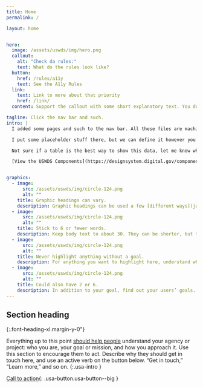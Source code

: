 ```yaml
---
title: Home
permalink: /

layout: home


hero:
  image: /assets/uswds/img/hero.png
  callout:
    alt: "Check da rules:"
    text: What do the rules look like?
  button:
    href: /rules/a11y
    text: See the A11y Rules
  link:
    text: Link to more about that priority
    href: /link/
  content: Support the callout with some short explanatory text. You don't need more than a couple of sentences.

tagline: Click the nav bar and such.
intro: |
  I added some pages and such to the nav bar. All these files are machine readable

  I put some placeholder stuff there, but we can define it however you want. Now that I have it in a machine readable format, things are peachy. Definitions are managed in a csv file, so you add a n item to it and it is prettified.

  Not sure if a table is the best way to show this data, let me know what you think about the other USWDS thingies.

  [View the USWDS Components](https://designsystem.digital.gov/components/overview/){: .usa-button.usa-button--big target="_blank"}


graphics:
  - image:
      src: /assets/uswds/img/circle-124.png
      alt: ""
    title: Graphic headings can vary.
    description: Graphic headings can be used a few [different ways](javascript:void(0);), depending on what your landing page is for. Highlight your values, specific program areas, or results.
  - image:
      src: /assets/uswds/img/circle-124.png
      alt: ""
    title: Stick to 6 or fewer words.
    description: Keep body text to about 30. They can be shorter, but try to be somewhat balanced across all four. It creates a clean appearance with good spacing.
  - image:
      src: /assets/uswds/img/circle-124.png
      alt: ""
    title: Never highlight anything without a goal.
    description: For anything you want to highlight here, understand what your users know now, and what activity or impression you want from them after they see it.
  - image:
      src: /assets/uswds/img/circle-124.png
      alt: ""
    title: Could also have 2 or 6.
    description: In addition to your goal, find out your users’ goals. [What do they want to know](https://18f.gsa.gov/) or do that supports your mission? Use these headings to show those.
---
```


## Section heading

{:.font-heading-xl.margin-y-0"}

Everything up to this point [should help people](<javascript:void(0);>) understand your agency or project: who you are, your goal or mission, and how you approach it. Use this section to encourage them to act. Describe why they should get in touch here, and use an active verb on the button below. “Get in touch,” “Learn more,” and so on.
{:.usa-intro }

[Call to action](#){: .usa-button.usa-button--big }
